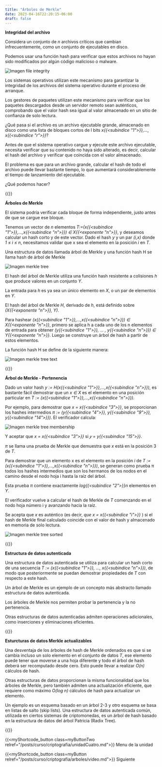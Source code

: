 ```yaml
---
title: "Árboles de Merkle"
date: 2023-04-16T22:20:15-06:00
draft: false
---
```


**Integridad del archivo**

Considera un conjunto de _n_ archivos críticos que cambian infrecuentemente, como un conjunto de ejecutables en disco.

Podemos usar una función hash para verificar que estos archivos no hayan sido modificados por algún código malicioso o malware.

![Imagen file integrity](/posts/img/unidad4/file_integrity.webp)

Los sistemas operativos utilizan este mecanismo para garantizar la integridad de los archivos del sistema operativo durante el proceso de arranque.

Los gestores de paquetes utilizan este mecanismo para verificar que los paquetes descargados desde un servidor remoto sean auténticos, comprobando que el valor hash sea igual al valor almacenado en un sitio de confianza de solo lectura.

¿Qué pasa si el archivo es un archivo ejecutable grande, almacenado en disco como una lista de bloques cortos de l bits _x{{<subindice "1">}},..., x{{<subindice "r">}}_?

Antes de que el sistema operativo cargue y ejecute este archivo ejecutable, necesita verificar que su contenido no haya sido alterado, es decir, calcular el hash del archivo y verificar que coincida con el valor almacenado.

El problema es que para un archivo grande, calcular el hash de todo el archivo puede llevar bastante tiempo, lo que aumentará considerablemente el tiempo de lanzamiento del ejecutable.

¿Qué podemos hacer?

{{<salto>}}

**Árboles de Merkle**

El sistema podría verificar cada bloque de forma independiente, justo antes de que se cargue ese bloque.

Tenemos un vector de _n_ elementos _T:=(x{{<subindice "1">}},...,x{{<subindice "n">}}) ∈ X{{<exponente "n">}}_, y deseamos calcular un hash corto y de este vector. Dado el hash _y_ y un par _(i,x)_ donde _1 ≤ i ≤ n_, necesitamos validar que x sea el elemento en la posición _i_ en _T_.

Una estructura de datos llamada árbol de Merkle y una función hash H se llama hash de árbol de Merkle

![Imagen merkle tree](/posts/img/unidad4/merkle_tree.webp)

El hash del árbol de Merkle utiliza una función hash resistente a colisiones _h_ que produce valores en un conjunto _Y_.

La entrada para _h_ es ya sea un único elemento en _X_, o un par de elementos en _Y_.

El hash del árbol de Merkle _H_, derivado de _h_, está definido sobre _(X{{<exponente "n">}}, Y)_.

Para hashear _(x{{<subindice "1">}},...,x{{<subindice "n">}}) ∈ X{{<exponente "n">}}_, primero se aplica h a cada uno de los n elementos de entrada para obtener _(y{{<subindice "1">}}, … , y{{<subindice "n">}}) ∈ Y{{<exponente "n">}}_. Luego se construye un árbol de hash a partir de estos elementos.

La función hash H se define de la siguiente manera:

![Imagen merkle tree text](/posts/img/unidad4/merkle_tree_text.webp)

{{<salto>}}

**Árbol de Merkle - Pertenencia**

Dado un valor hash _y := H(x{{<subindice "1">}},...,x{{<subindice "n">}})_, es bastante fácil demostrar que un _x ∈ X_ es el elemento en una posición particular en _T := (x{{<subindice "1">}},...,x{{<subindice "n">}})_.

Por ejemplo, para demostrar que _x = x{{<subindice "3">}}_, se proporcionan los hashes intermedios _π := (y{{<subindice "4">}}, y{{<subindice "9">}}, y{{<subindice "14">}})_. El verificador calcula:

![Imagen merkle tree membership](/posts/img/unidad4/merkle_tree_membership.webp)

Y aceptar que _x = x{{<subindice "3">}}_ si _𝑦 = y{{<subindice "15">}}_.

_π_ se llama una prueba de Merkle que demuestra que _x_ está en la posición 3 de _T_.

Para demostrar que un elemento x es el elemento en la posición _i_ de _T := (x{{<subindice "1">}},...,x{{<subindice "n">}})_, se generan como prueba π todos los hashes intermedios que son los hermanos de los nodos en el camino desde el nodo hoja i hasta la raíz del árbol.

Esta prueba _π_ contiene exactamente _log{{<subindice "2">}}n_ elementos en _Y_.

El verificador vuelve a calcular el hash de Merkle de _T_ comenzando en el nodo hoja número i y avanzando hacia la raíz.

Se acepta que _x_ es auténtico (es decir, _que x = x{{<subindice "i">}}_ ) si el hash de Merkle final calculado coincide con el valor de hash y almacenado en memoria de solo lectura.

![Imagen merkle tree sorted](/posts/img/unidad4/merkle_tree_sorted.webp)

{{<salto>}}

**Estructura de datos autenticada**

Una estructura de datos autenticada se utiliza para calcular un hash corto de una secuencia _T := (x{{<subindice "1">}}, ..., x{{<subindice "n">}})_, de modo que posteriormente se puedan demostrar propiedades de _T_ con respecto a este hash.

Un árbol de Merkle es un ejemplo de un concepto más abstracto llamado estructura de datos autenticada.

Los árboles de Merkle nos permiten probar la pertenencia y la no pertenencia.

Otras estructuras de datos autenticadas admiten operaciones adicionales, como inserciones y eliminaciones eficientes.

{{<salto>}}

**Esturcturas de datos Merkle actualizables**

Una desventaja de los árboles de hash de Merkle ordenados es que si se cambia incluso un solo elemento en el conjunto de datos _T_, ese elemento puede tener que moverse a una hoja diferente y todo el árbol de hash deberá ser recomputado desde cero. Esto puede llevar a realizar _O(n)_ cálculos de hash.

Otras estructuras de datos proporcionan la misma funcionalidad que los árboles de Merkle, pero también admiten una actualización eficiente, que requiere como máximo _O(log n)_ cálculos de hash para actualizar un elemento.

Un ejemplo es un esquema basado en un árbol 2-3 y otro esquema se basa en listas de salto (skip lists). Una estructura de datos autenticada común, utilizada en ciertos sistemas de criptomonedas, es un árbol de hash basado en la estructura de datos del árbol Patricia (Radix Tree).

{{<salto>}}

{{<myShortcode_button class=myButtonTwo relref="/posts/curso/criptografia/unidadCuatro.md">}} Menu de la unidad

{{<myShortcode_button class=myButton relref="/posts/curso/criptografia/arboles/video.md">}} Siguiente